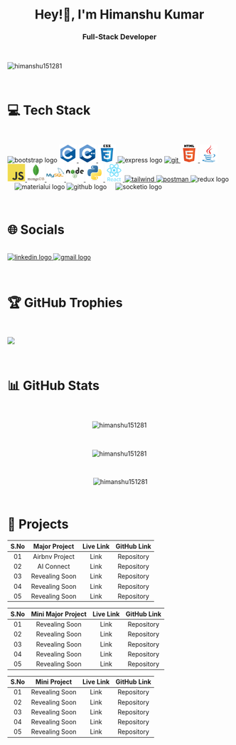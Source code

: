 <h1 align="center">Hey!👋, I'm Himanshu Kumar</h1>
<h3 align="center">Full-Stack Developer</h3>

<br>

<p align="left"> <img src="https://komarev.com/ghpvc/?username=himanshu151281&label=Profile%20views&color=0e75b6&style=flat" alt="himanshu151281" /> </p>
<br>

# 💻 Tech Stack

<br>

<p align="left"> <a>  <img src="https://cdn.jsdelivr.net/gh/devicons/devicon/icons/bootstrap/bootstrap-original.svg" height="40" alt="bootstrap logo"  /></a> <a href="https://www.cprogramming.com/" target="_blank" rel="noreferrer"> <img src="https://raw.githubusercontent.com/devicons/devicon/master/icons/c/c-original.svg" alt="c" width="40" height="40"/> </a> <a href="https://www.w3schools.com/cpp/" target="_blank" rel="noreferrer"> <img src="https://raw.githubusercontent.com/devicons/devicon/master/icons/cplusplus/cplusplus-original.svg" alt="cplusplus" width="40" height="40"/> </a> <a href="https://www.w3schools.com/css/" target="_blank" rel="noreferrer"> <img src="https://raw.githubusercontent.com/devicons/devicon/master/icons/css3/css3-original-wordmark.svg" alt="css3" width="40" height="40"/> </a> <a>   <img src="https://cdn.jsdelivr.net/gh/devicons/devicon/icons/express/express-original.svg" height="40" alt="express logo"  /> </a> <a href="https://git-scm.com/" target="_blank" rel="noreferrer"> <img src="https://www.vectorlogo.zone/logos/git-scm/git-scm-icon.svg" alt="git" width="40" height="40"/> </a> <a href="https://www.w3.org/html/" target="_blank" rel="noreferrer"> <img src="https://raw.githubusercontent.com/devicons/devicon/master/icons/html5/html5-original-wordmark.svg" alt="html5" width="40" height="40"/> </a> <a href="https://www.java.com" target="_blank" rel="noreferrer"> <img src="https://raw.githubusercontent.com/devicons/devicon/master/icons/java/java-original.svg" alt="java" width="40" height="40"/> </a> <a href="https://developer.mozilla.org/en-US/docs/Web/JavaScript" target="_blank" rel="noreferrer"> <img src="https://raw.githubusercontent.com/devicons/devicon/master/icons/javascript/javascript-original.svg" alt="javascript" width="40" height="40"/> </a> <a href="https://www.mongodb.com/" target="_blank" rel="noreferrer"> <img src="https://raw.githubusercontent.com/devicons/devicon/master/icons/mongodb/mongodb-original-wordmark.svg" alt="mongodb" width="40" height="40"/> </a> <a href="https://www.mysql.com/" target="_blank" rel="noreferrer"> <img src="https://raw.githubusercontent.com/devicons/devicon/master/icons/mysql/mysql-original-wordmark.svg" alt="mysql" width="40" height="40"/> </a> <a href="https://nodejs.org" target="_blank" rel="noreferrer"> <img src="https://raw.githubusercontent.com/devicons/devicon/master/icons/nodejs/nodejs-original-wordmark.svg" alt="nodejs" width="40" height="40"/> </a> <a href="https://www.python.org" target="_blank" rel="noreferrer"> <img src="https://raw.githubusercontent.com/devicons/devicon/master/icons/python/python-original.svg" alt="python" width="40" height="40"/> </a> <a href="https://reactjs.org/" target="_blank" rel="noreferrer"> <img src="https://raw.githubusercontent.com/devicons/devicon/master/icons/react/react-original-wordmark.svg" alt="react" width="40" height="40"/> </a> <a href="https://tailwindcss.com/" target="_blank" rel="noreferrer"> <img src="https://www.vectorlogo.zone/logos/tailwindcss/tailwindcss-icon.svg" alt="tailwind" width="40" height="40"/> </a> <a href="https://postman.com" target="_blank" rel="noreferrer"> <img src="https://www.vectorlogo.zone/logos/getpostman/getpostman-icon.svg" alt="postman" width="40" height="40"/> </a> <a>  <img src="https://cdn.jsdelivr.net/gh/devicons/devicon/icons/redux/redux-original.svg" height="40" alt="redux logo"  />
  <img width="12" /></a>
   <a> <img src="https://cdn.jsdelivr.net/gh/devicons/devicon/icons/materialui/materialui-original.svg" height="40" alt="materialui logo"  /></a> 
  <a>
  <img src="https://cdn.jsdelivr.net/gh/devicons/devicon/icons/github/github-original.svg" height="40" alt="github logo"  />
  <img width="12" /></a>
  <a>
  <img src="https://cdn.jsdelivr.net/gh/devicons/devicon/icons/socketio/socketio-original.svg" height="40" alt="socketio logo"  /></a>
</p>

<br>

# 🌐 Socials
<br>
<div align="left">
  <a href="https://www.linkedin.com/in/himanshu-kumar151281" target="_blank">
    <img src="https://raw.githubusercontent.com/maurodesouza/profile-readme-generator/master/src/assets/icons/social/linkedin/default.svg" width="52" height="40" alt="linkedin logo"  />
  </a>
<!--   <a href="https://www.instagram.com/ig_himanshukumar/" target="_blank">
    <img src="https://raw.githubusercontent.com/maurodesouza/profile-readme-generator/master/src/assets/icons/social/instagram/default.svg" width="52" height="40" alt="instagram logo"  />
  </a> -->
  <a href="mailto:himanshu151281@gmail.com" target="_blank">
    <img src="https://raw.githubusercontent.com/maurodesouza/profile-readme-generator/master/src/assets/icons/social/gmail/default.svg" width="52" height="40" alt="gmail logo"  />
  </a>
</div>
<br>
<br>
<h1> 🏆 GitHub Trophies </h1>
<br>

![](https://github-profile-trophy.vercel.app/?username=Himanshu151281&theme=radical&no-frame=true&no-bg=false&margin-w=4)

<br>

# 📊 GitHub Stats
<br>

<p align="center"><img align="center" src="https://github-readme-streak-stats.herokuapp.com/?user=himanshu151281&" alt="himanshu151281" /></p>

<br>

<p align="center"><img align="center" src="https://github-readme-stats.vercel.app/api/top-langs?username=himanshu151281&show_icons=true&locale=en&layout=compact" alt="himanshu151281" /></p>

<br>

<p align="center">&nbsp;<img align="center" src="https://github-readme-stats.vercel.app/api?username=himanshu151281&show_icons=true&locale=en" alt="himanshu151281" /></p>


<br>

# 🤖 Projects

<div align="center">
  
| 	S.No	   | 	Major Project	  | 	Live Link	   |   GitHub Link  |
| 	:-----:	 | 	:------------:  | 	:---------:  | 	:----------:  |
| 	01	     |  Airbnv Project	| 	<a>Link</a>	 | 	Repository	  |
| 	02	     | 	AI Connect	    | 	<a>Link</a>	 | 	Repository  	|
| 	03       | 	Revealing Soon	| 	<a>Link</a>	 | 	Repository	  |
| 	04	     | 	Revealing Soon	| 	<a>Link</a>	 |	Repository	  |
| 	05	     | 	Revealing Soon	| 	<a>Link</a>	 |  Repository	  |

| 	S.No	   | 	Mini Major Project	| 	Live Link	   |   GitHub Link  |
| 	:-----:	 | 	:------------:      | 	:---------:  | 	:----------:  |
| 	01	     | 	Revealing Soon	    | 	<a>Link</a>	 | 	Repository  	|
| 	02	     | 	Revealing Soon	    | 	<a>Link</a>	 | 	Repository	  |
| 	03       | 	Revealing Soon	    | 	<a>Link</a>	 | 	Repository	  |
| 	04	     | 	Revealing Soon	    | 	<a>Link</a>	 |	Repository	  |
| 	05	     | 	Revealing Soon	    | 	<a>Link</a>	 |  Repository	  |

| 	S.No	   | 	Mini Project	  | 	Live Link	   |   GitHub Link  |
| 	:-----:	 | 	:------------:  | 	:---------:  | 	:----------:  |
| 	01	     | 	Revealing Soon	| 	<a>Link</a>	 | 	Repository  	|
| 	02	     | 	Revealing Soon	| 	<a>Link</a>	 | 	Repository	  |
| 	03       | 	Revealing Soon	| 	<a>Link</a>	 | 	Repository	  |
| 	04	     | 	Revealing Soon	| 	<a>Link</a>	 |	Repository	  |
| 	05	     | 	Revealing Soon	| 	<a>Link</a>	 |  Repository	  |

</div>

<!-- Himanshu Kumar-->
